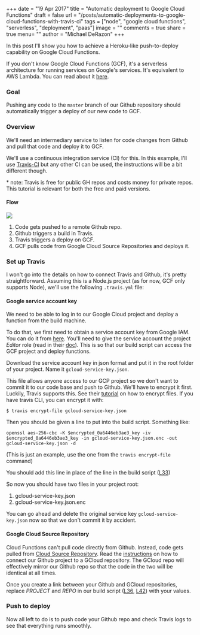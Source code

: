 +++
date = "19 Apr 2017"
title = "Automatic deployment to Google Cloud Functions"
draft = false
url = "/posts/automatic-deployments-to-google-cloud-functions-with-travis-ci"
tags = ["node", "google cloud functions", "serverless", "deployment", "paas"]
image = ""
comments = true
share = true
menu= ""
author = "Michael DeRazon"
+++

In this post I'll show you how to achieve a Heroku-like push-to-deploy capability on Google Cloud Functions.

If you don't know Google Cloud Functions (GCF), it's a serverless architecture for running services on Google's services. It's equivalent to AWS Lambda.
You can read about it [here](https://cloud.google.com/functions).

### Goal
Pushing any code to the `master` branch of our Github repository should automatically trigger a deploy of our new code to GCF.

### Overview
We'll need an intermediary service to listen for code changes from Github and pull that code and deploy it to GCF.

We'll use a continuous integration service (CI) for this. In this example, I'll use [Travis-CI](https://travis-ci.com) but any other CI can be used, the instructions will be a bit different though.

\* note: Travis is free for public GH repos and costs money for private repos. This tutorial is relevant for both the free and paid versions.

#### Flow

![](/images/posts/gcf-diagram.svg)

1. Code gets pushed to a remote Github repo.
2. Github triggers a build in Travis.
3. Travis triggers a deploy on GCF.
4. GCF pulls code from Google Cloud Source Repositories and deploys it.

### Set up Travis
I won't go into the details on how to connect Travis and Github, it's pretty straightforward.
Assuming this is a Node.js project (as for now, GCF only supports Node), we'll use the following `.travis.yml` file:
<script src="https://gist.github.com/mderazon/5a5b50d92f4c4adaf44d5f49dd95d0ef.js"></script>

#### Google service account key
We need to be able to log in to our Google Cloud project and deploy a function from the build machine.

To do that, we first need to obtain a service account key from Google IAM. You can do it from [here](https://console.cloud.google.com/iam-admin/serviceaccounts/project). You'll need to give the service account the project *Editor* role (read in their [doc](https://cloud.google.com/functions/docs/concepts/iam)). This is so that our build script can access the GCF project and deploy functions.

Download the service account key in json format and put it in the root folder of your project. Name it `gcloud-service-key.json`.

This file allows anyone access to our GCP project so we don't want to commit it to our code base and push to Github. We'll have to encrypt it first. Luckily, Travis supports this. See their [tutorial](https://docs.travis-ci.com/user/encrypting-files/) on how to encrypt files.
If you have travis CLI, you can encrypt it with:
```
$ travis encrypt-file gcloud-service-key.json
```
Then you should be given a line to put into the build script. Something like:
```
openssl aes-256-cbc -K $encrypted_0a6446eb3ae3_key -iv $encrypted_0a6446eb3ae3_key -in gcloud-service-key.json.enc -out gcloud-service-key.json -d

```
(This is just an example, use the one from the `travis encrypt-file` command)

You should add this line in place of the line in the build script ([L33](https://gist.github.com/mderazon/5a5b50d92f4c4adaf44d5f49dd95d0ef#file-travis-yml-L33))

So now you should have two files in your project root:

1. gcloud-service-key.json
2. gcloud-service-key.json.enc

You can go ahead and delete the original service key `gcloud-service-key.json` now so that we don't commit it by accident.

#### Google Cloud Source Repository
Cloud Functions can't pull code directly from Github. Instead, code gets pulled from [Cloud Source Repository](https://cloud.google.com/source-repositories/). Read the [instructions](https://cloud.google.com/source-repositories/docs/connecting-hosted-repositories) on how to connect our Github project to a GCloud repository. The GCloud repo will effectively mirror our Github repo so that the code in the two will be identical at all times.

Once you create a link between your Github and GCloud repositories, replace *PROJECT* and *REPO* in our build script ([L36](https://gist.github.com/mderazon/5a5b50d92f4c4adaf44d5f49dd95d0ef#file-travis-yml-L36), [L42](https://gist.github.com/mderazon/5a5b50d92f4c4adaf44d5f49dd95d0ef#file-travis-yml-L42)) with your values.

### Push to deploy
Now all left to do is to push code your Github repo and check Travis logs to see that everything runs smoothly.
